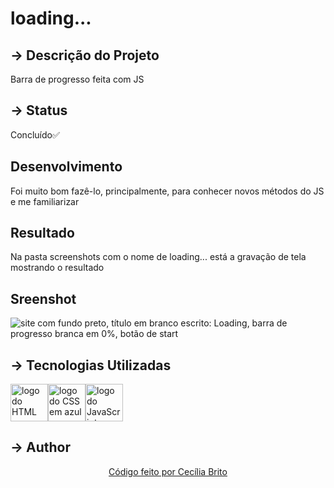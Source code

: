 # loading...

## → Descrição do Projeto

<p>Barra de progresso feita com JS </p>

## → Status

<p>Concluído✅</p>

## Desenvolvimento 

<p>Foi muito bom fazê-lo, principalmente, para conhecer novos métodos do JS e me familiarizar</p>

## Resultado

<p>Na pasta screenshots com o nome de loading... está a gravação de tela mostrando o resultado</p>

## Sreenshot

![site com fundo preto, título em branco escrito: Loading, barra de progresso branca em 0%, botão de start](https://user-images.githubusercontent.com/84740942/142683542-30e8fb2c-0db4-4f41-80be-25356100d8cd.png)

## → Tecnologias Utilizadas
<a href='https://developer.mozilla.org/pt-BR/docs/Web/HTML'><img src="https://cdn.jsdelivr.net/gh/devicons/devicon/icons/html5/html5-original.svg" alt='logo do HTML em laranja' width ='60' height='60'/></a><a href='https://developer.mozilla.org/pt-BR/docs/Web/CSS'><img src="https://cdn.jsdelivr.net/gh/devicons/devicon/icons/css3/css3-original.svg" alt='logo do CSS em azul'  width ='60' height='60'/></a><a href='https://developer.mozilla.org/pt-BR/docs/Web/JavaScript'><img src="https://cdn.jsdelivr.net/gh/devicons/devicon/icons/javascript/javascript-original.svg" alt='logo do JavaScript em amarelo'  width ='60' height='60' /></a>


## → Author

<p align='center'><a href="https://www.linkedin.com/in/cec%C3%ADlia-brito-santos-a22193170/">Código feito por Cecília Brito</a></p>
